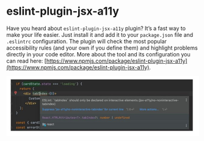# eslint-plugin-jsx-a11y

Have you heard about `eslint-plugin-jsx-a11y` plugin? It’s a fast way to make your life easier. Just install it and add it to your `package.json` file and `.eslintrc` configuration. The plugin will check the most popular accessibility rules (and your own if you define them) and highlight problems directly in your code editor. More about the tool and its configuration you can read here: [https://www.npmjs.com/package/eslint-plugin-jsx-a11y](https://www.npmjs.com/package/eslint-plugin-jsx-a11y).

![Example of mistake found by eslint-plugin-jsx-a11y](<../../.gitbook/assets/image (4).png>)





